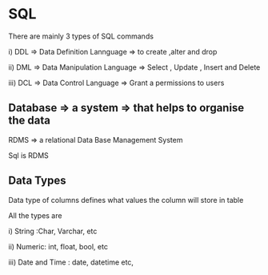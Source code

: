 # SQL

There are mainly 3 types of SQL commands

i) DDL => Data Definition Lannguage => to create ,alter and drop

ii) DML => Data Manipulation Language => Select , Update , Insert and Delete

iii) DCL => Data Control Language => Grant a permissions to users

## Database => a system => that helps to organise the data 


RDMS => a relational Data Base Management System

Sql is RDMS

## Data Types

Data type of columns defines what values the column will store in table

All the types are 

i) String :Char, Varchar, etc

ii) Numeric: int, float, bool, etc

iii) Date and Time : date, datetime etc,



